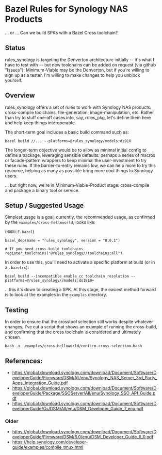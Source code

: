 # Bazel Rules for Synology NAS Products

... or ...  Can we build SPKs with a Bazel Cross toolchain?

## Status

rules_synology is targeting the Denverton architecture initially -- it's what I have to test with
-- but new toolchains can be added on request (via github "Issues").  Minimum-Viable may be the
Denverton, but if you're willing to sign up as a tester, I'm willing to make changes to help you
unblock yourself.

## Overview

rules_synology offers a set of rules to work with Synology NAS products: cross-compile toolchains,
file-generation, image-manipulation, etc.  Rather than try to stuff one-off cases into, say,
rules_pkg, let's define them here and help keep things interoperable.

The short-term goal includes a basic build command such as:

```
bazel build //... --platforms=@rules_synology/models:ds918
```

The longer-term objective would be to allow as minimal initial config to define a package,
leveraging sensible defaults: perhaps a series of macros or facade-pattern wrappers to keep minimal
the user-investment to try these rules.  If the barrier-to-entry remains low, we can help more to
try this resource, helping as many as possible bring more cool things to Synology users.

... but right now, we're in Minimum-Viable-Product stage: cross-compile and package a binary tool
or service.

## Setup / Suggested Usage

Simplest usage is a goal; currently, the recommended usage, as confirmed by the
`examples/cross-helloworld`, looks like:

(`MODULE.bazel`)

```
bazel_dep(name = "rules_synology", version = "0.0.1")

# If you need cross-build toolchains
register_toolchains("@rules_synology//toolchains:all")
```

In order to use this, you'll need to activate a specific platform at build (or in a `.bazelrc`):

```
bazel build --incompatible_enable_cc_toolchain_resolution --platforms=@rules_synology//models:ds1819+
```

...this it's down to creating a SPK.  At this stage, the easiest method forward is to look at the
examples in the `examples` directory.

## Testing

In order to ensure that the crosstool selection still works despite whatever changes, I've cut a
script that shows an example of running the cross-build, and confirming that the cross toolchain is
considered and ultimately chosen.

```
bash -x  examples/cross-helloworld/confirm-cross-selection.bash
```

## References:

- https://global.download.synology.com/download/Document/Software/DeveloperGuide/Firmware/DSM/All/enu/Synology_NAS_Server_3rd_Party_Apps_Integration_Guide.pdf
- https://global.download.synology.com/download/Document/Software/DeveloperGuide/Package/SSOServer/All/enu/Synology_SSO_API_Guide.pdf
- https://global.download.synology.com/download/Document/Software/DeveloperGuide/Os/DSM/All/enu/DSM_Developer_Guide_7_enu.pdf

### Older

- https://global.download.synology.com/download/Document/Software/DeveloperGuide/Firmware/DSM/6.0/enu/DSM_Developer_Guide_6_0.pdf
- https://help.synology.com/developer-guide/examples/compile_tmux.html
